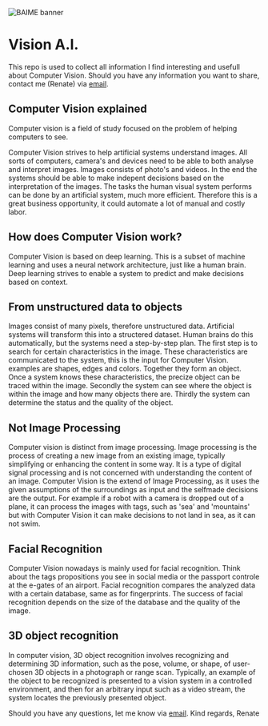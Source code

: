 ﻿![BAIME banner](https://user-images.githubusercontent.com/47600826/89530907-9b3f6480-d7ef-11ea-9849-27617f6025cf.png)# Vision A.I. This repo is used to collect all information I find interesting and usefull about Computer Vision.Should you have any information you want to share, contact me (Renate) via [email](renate@baime.nl). ## Computer Vision explainedComputer vision is a field of study focused on the problem of helping computers to see.Computer Vision strives to help artificial systems understand images. All sorts of computers, camera's and devices need to be able to both analyse and interpret images. Images consists of photo's and videos. In the end the systems should be able to make indepent decisions based on the interpretation of the images. The tasks the human visual system performs can be done by an artificial system, much more efficient. Therefore this is a great business opportunity, it could automate a lot of manual and costly labor. ## How does Computer Vision work? Computer Vision is based on deep learning. This is a subset of machine learning and uses a neural network architecture, just like a human brain. Deep learning strives to enable a system to predict and make decisions based on context. ## From unstructured data to objectsImages consist of many pixels, therefore unstructured data. Artificial systems will transform this into a structered dataset. Human brains do this automatically, but the systems need a step-by-step plan. The first step is to search for certain characteristics in the image. These characteristics are communicated to the system, this is the input for Computer Vision. examples are shapes, edges and colors. Together they form an object. Once a system knows these characteristics, the precize object can be traced within the image. Secondly the system can see where the object is within the image and how many objects there are. Thirdly the system can determine the status and the quality of the object. ## Not Image ProcessingComputer vision is distinct from image processing. Image processing is the process of creating a new image from an existing image, typically simplifying or enhancing the content in some way. It is a type of digital signal processing and is not concerned with understanding the content of an image. Computer Vision is the extend of Image Processing, as it uses the given assumptions of the surroundings as input and the selfmade decisions are the output. For example if a robot with a camera is dropped out of a plane, it can process the images with tags, such as 'sea' and 'mountains' but with Computer Vision it can make decisions to not land in sea, as it can not swim. ## Facial RecognitionComputer Vision nowadays is mainly used for facial recognition. Think about the tags propositions you see in social media or the passport controle at the e-gates of an airport. Facial recognition compares the analyzed data with a certain database, same as for fingerprints. The success of facial recognition depends on the size of the database and the quality of the image. ## 3D object recognitionIn computer vision, 3D object recognition involves recognizing and determining 3D information, such as the pose, volume, or shape, of user-chosen 3D objects in a photograph or range scan. Typically, an example of the object to be recognized is presented to a vision system in a controlled environment, and then for an arbitrary input such as a video stream, the system locates the previously presented object.Should you have any questions, let me know via [email](renate@baime.nl).Kind regards, Renate